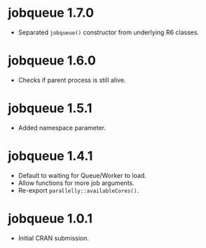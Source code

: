 # jobqueue 1.7.0

* Separated `jobqueue()` constructor from underlying R6 classes.


# jobqueue 1.6.0

* Checks if parent process is still alive.


# jobqueue 1.5.1

* Added namespace parameter.


# jobqueue 1.4.1

* Default to waiting for Queue/Worker to load.
* Allow functions for more job arguments.
* Re-export `parallelly::availableCores()`.


# jobqueue 1.0.1

* Initial CRAN submission.
